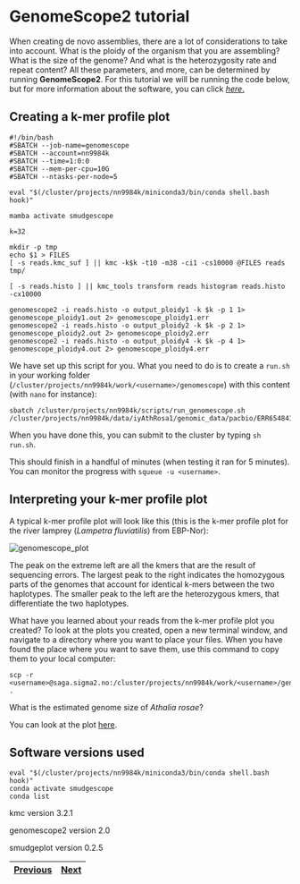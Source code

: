 # GenomeScope2 tutorial

When creating de novo assemblies, there are a lot of considerations to take into account. What is the ploidy of the organism that you are assembling? What is the size of the genome? And what is the heterozygosity rate and repeat content? All these parameters, and more, can be determined by running **GenomeScope2**. For this tutorial we will be running the code below, but for more information about the software, you can click [*here*.](https://github.com/tbenavi1/genomescope2.0) 

## Creating a k-mer profile plot

```
#!/bin/bash
#SBATCH --job-name=genomescope
#SBATCH --account=nn9984k
#SBATCH --time=1:0:0
#SBATCH --mem-per-cpu=10G
#SBATCH --ntasks-per-node=5

eval "$(/cluster/projects/nn9984k/miniconda3/bin/conda shell.bash hook)" 

mamba activate smudgescope

k=32

mkdir -p tmp
echo $1 > FILES
[ -s reads.kmc_suf ] || kmc -k$k -t10 -m38 -ci1 -cs10000 @FILES reads tmp/

[ -s reads.histo ] || kmc_tools transform reads histogram reads.histo -cx10000

genomescope2 -i reads.histo -o output_ploidy1 -k $k -p 1 1> genomescope_ploidy1.out 2> genomescope_ploidy1.err
genomescope2 -i reads.histo -o output_ploidy2 -k $k -p 2 1> genomescope_ploidy2.out 2> genomescope_ploidy2.err
genomescope2 -i reads.histo -o output_ploidy4 -k $k -p 4 1> genomescope_ploidy4.out 2> genomescope_ploidy4.err

```

We have set up this script for you. What you need to do is to create a `run.sh` in your working folder (`/cluster/projects/nn9984k/work/<username>/genomescope`) with this content (with `nano` for instance):

```
sbatch /cluster/projects/nn9984k/scripts/run_genomescope.sh  /cluster/projects/nn9984k/data/iyAthRosa1/genomic_data/pacbio/ERR6548410_22x.fastq.gz
````

When you have done this, you can submit to the cluster by typing `sh run.sh`.

This should finish in a handful of minutes (when testing it ran for 5 minutes). You can monitor the progress with `squeue -u <username>`.

## Interpreting your k-mer profile plot

A typical k-mer profile plot will look like this (this is the k-mer profile plot for the river lamprey (*Lampetra fluviatilis*) from EBP-Nor): 

![genomescope_plot](https://user-images.githubusercontent.com/110542053/206213929-8a46e185-2f85-40e0-8331-ba090d3b0c3e.png)

The peak on the extreme left are all the kmers that are the result of sequencing errors. The largest peak to the right indicates the homozygous parts of the genomes that account for identical k-mers between the two haplotypes. The smaller peak to the left are the heterozygous kmers, that differentiate the two haplotypes.

What have you learned about your reads from the k-mer profile plot you created? To look at the plots you created, open a new terminal window, and navigate to a directory where you want to place your files. When you have found the place where you want to save them, use this command to copy them to your local computer:

```
scp -r <username>@saga.sigma2.no:/cluster/projects/nn9984k/work/<username>/genomescope/output_ploidy2/"*.png" .
```

What is the estimated genome size of *Athalia rosae*? 

You can look at the plot [here](genomescope2_linear_plot.png).

## Software versions used
```
eval "$(/cluster/projects/nn9984k/miniconda3/bin/conda shell.bash hook)" 
conda activate smudgescope
conda list
```
kmc version 3.2.1

genomescope2 version 2.0

smudgeplot version 0.2.5

|[Previous](https://github.com/ebp-nor/workshop-2024/blob/main/day1_genome_assembly/00_introduction.md)|[Next](https://github.com/ebp-nor/workshop-2024/blob/main/day1_genome_assembly/02_Smudgeplot.md)|
|---|---|
